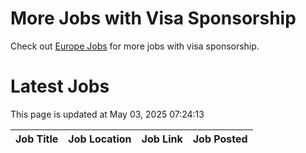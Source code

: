 # More Jobs with Visa Sponsorship

Check out [Europe Jobs](https://github.com/sureshparimi/europejobs#latest-jobs) for more jobs with visa sponsorship.

# Latest Jobs

This page is updated at May 03, 2025 07:24:13

| Job Title | Job Location | Job Link | Job Posted |
| --- | --- | --- | --- |
